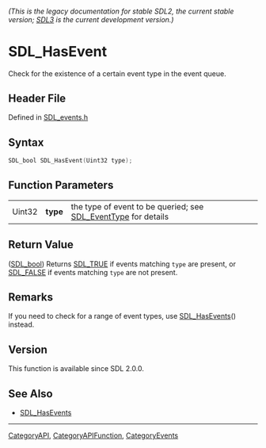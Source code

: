 ###### (This is the legacy documentation for stable SDL2, the current stable version; [SDL3](https://wiki.libsdl.org/SDL3/) is the current development version.)
# SDL_HasEvent

Check for the existence of a certain event type in the event queue.

## Header File

Defined in [SDL_events.h](https://github.com/libsdl-org/SDL/blob/SDL2/include/SDL_events.h)

## Syntax

```c
SDL_bool SDL_HasEvent(Uint32 type);
```

## Function Parameters

|        |          |                                                                                 |
| ------ | -------- | ------------------------------------------------------------------------------- |
| Uint32 | **type** | the type of event to be queried; see [SDL_EventType](SDL_EventType) for details |

## Return Value

([SDL_bool](SDL_bool)) Returns [SDL_TRUE](SDL_TRUE) if events matching
`type` are present, or [SDL_FALSE](SDL_FALSE) if events matching `type` are
not present.

## Remarks

If you need to check for a range of event types, use
[SDL_HasEvents](SDL_HasEvents)() instead.

## Version

This function is available since SDL 2.0.0.

## See Also

- [SDL_HasEvents](SDL_HasEvents)

----
[CategoryAPI](CategoryAPI), [CategoryAPIFunction](CategoryAPIFunction), [CategoryEvents](CategoryEvents)

